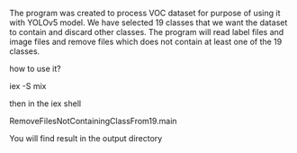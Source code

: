 The program was created to process VOC dataset for purpose of using it with YOLOv5 model. 
We have selected 19 classes that we want the dataset to contain and discard other classes. 
The program will read label files and image files and remove files which does not contain at least one of the 19 classes. 

how to use it?

iex -S mix

then  in the iex shell

RemoveFilesNotContainingClassFrom19.main

You will find result in the output directory

